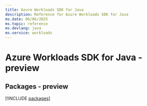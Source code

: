```yaml
---
title: Azure Workloads SDK for Java
description: Reference for Azure Workloads SDK for Java
ms.date: 06/06/2025
ms.topic: reference
ms.devlang: java
ms.service: workloads
---
```

# Azure Workloads SDK for Java - preview
## Packages - preview
[!INCLUDE [packages](workloads-index.md)]